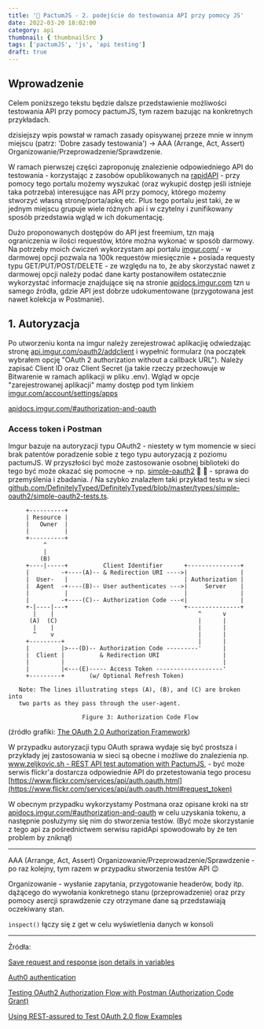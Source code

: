 ```yaml
---
title: '🤝 PactumJS - 2. podejście do testowania API przy pomocy JS'
date: 2022-03-20 18:02:00
category: api
thumbnail: { thumbnailSrc }
tags: ['pactumJS', 'js', 'api testing']
draft: true
---
```


## Wprowadzenie

Celem poniższego tekstu będzie dalsze przedstawienie możliwości testowania API przy pomocy pactumJS, tym razem bazując na konkretnych przykładach.

dzisiejszy wpis powstał w ramach zasady opisywanej przeze mnie w innym miejscu (patrz: 'Dobre zasady testowania') -> AAA (Arrange, Act, Assert) Organizowanie/Przeprowadzenie/Sprawdzenie.

W ramach pierwszej części zaproponuję znalezienie odpowiedniego API do testowania - korzystając z zasobów opublikowanych na [rapidAPI](https://rapidapi.com/) - przy pomocy tego portalu możemy wyszukać (oraz wykupić dostęp jeśli istnieje taka potrzeba) interesujące nas API przy pomocy, którego możemy stworzyć własną stronę/porta/apkę etc. Plus tego portalu jest taki, że w jednym miejscu grupuje wiele różnych api i w czytelny i zunifikowany sposób przedstawia wgląd w ich dokumentację.

Dużo proponowanych dostępów do API jest freemium, tzn mają ograniczenia w ilości requestów, które można wykonać w sposób darmowy. Na potrzeby moich ćwiczeń wykorzystam api portalu [imgur.com/](https://imgur.com/) - w darmowej opcji pozwala na 100k requestów miesięcznie + posiada requesty typu GET/PUT/POST/DELETE - ze względu na to, że aby skorzystać nawet z darmowej opcji należy podać dane karty postanowiłem ostatecznie wykorzystać informacje znajdujące się na stronie [apidocs.imgur.com](https://apidocs.imgur.com/) tzn u samego źródła, gdzie API jest dobrze udokumentowane (przygotowana jest nawet kolekcja w Postmanie).

## 1. Autoryzacja

Po utworzeniu konta na imgur należy zerejestrować aplikacjię odwiedzając stronę [api.imgur.com/oauth2/addclient](https://api.imgur.com/oauth2/addclient) i wypełnić formularz (na początek wybrałem opcję "OAuth 2 authorization without a callback URL"). Należy zapisać Client ID oraz Client Secret (ja takie rzeczy przechowuje w Bitwarenie w ramach aplikacji w pliku .env).
Wgląd w opcje "zarejestrowanej aplikacji" mamy dostęp pod tym linkiem [imgur.com/account/settings/apps](https://imgur.com/account/settings/apps)

[apidocs.imgur.com/#authorization-and-oauth](https://apidocs.imgur.com/#authorization-and-oauth)

### Access token i Postman

Imgur bazuje na autoryzacji typu OAuth2 - niestety w tym momencie w sieci brak patentów poradzenie sobie z tego typu autoryzacją z poziomu pactumJS. W przyszłości być może zastosowanie osobnej biblioteki do tego być może okazać się pomocne -> np. [simple-oauth2](https://www.npmjs.com/package/simple-oauth2)  🧐 🤔 - sprawa do przemyślenia i zbadania. / Na szybko znalazłem taki przykład testu w sieci [github.com/DefinitelyTyped/DefinitelyTyped/blob/master/types/simple-oauth2/simple-oauth2-tests.ts](https://github.com/DefinitelyTyped/DefinitelyTyped/blob/master/types/simple-oauth2/simple-oauth2-tests.ts).

```
     +----------+
     | Resource |
     |   Owner  |
     |          |
     +----------+
          ^
          |
         (B)
     +----|-----+          Client Identifier      +---------------+
     |         -+----(A)-- & Redirection URI ---->|               |
     |  User-   |                                 | Authorization |
     |  Agent  -+----(B)-- User authenticates --->|     Server    |
     |          |                                 |               |
     |         -+----(C)-- Authorization Code ---<|               |
     +-|----|---+                                 +---------------+
       |    |                                         ^      v
      (A)  (C)                                        |      |
       |    |                                         |      |
       ^    v                                         |      |
     +---------+                                      |      |
     |         |>---(D)-- Authorization Code ---------'      |
     |  Client |          & Redirection URI                  |
     |         |                                             |
     |         |<---(E)----- Access Token -------------------'
     +---------+       (w/ Optional Refresh Token)

   Note: The lines illustrating steps (A), (B), and (C) are broken into
   two parts as they pass through the user-agent.

                     Figure 3: Authorization Code Flow

```

(źródło grafiki: [The OAuth 2.0 Authorization Framework](https://datatracker.ietf.org/doc/html/rfc6749))

W przypadku autoryzacji typu OAuth sprawa wydaje się być prostsza i przykłady jej zastosowania w sieci są obecne i możliwe do znalezienia np. [www.zeljkovic.sh - REST API test automation with PactumJS](https://www.zeljkovic.sh/rest-api-test-automation-with-pactumjs/), - być może serwis flickr'a dostarcza odpowiednie API do przetestowania tego procesu [https://www.flickr.com/services/api/auth.oauth.html](https://www.flickr.com/services/api/auth.oauth.html#request_token)

W obecnym przypadku wykorzystamy Postmana oraz opisane kroki na str [apidocs.imgur.com/#authorization-and-oauth](https://apidocs.imgur.com/#authorization-and-oauth) w celu uzyskania tokenu, a następnie posłużymy się nim do stworzenia testów. (Być może skorzystanie z tego api za pośrednictwem serwisu rapidApi spowodowało by że ten problem by zniknął)

---

AAA (Arrange, Act, Assert) Organizowanie/Przeprowadzenie/Sprawdzenie - po raz kolejny, tym razem w przypadku stworzenia testów API 😉

Organizowanie - wysłanie zapytania, przygotowanie headerów, body itp. dążącego do wywołania konkretnego stanu (przeprowadzenie) oraz przy pomocy asercji sprawdzenie czy otrzymane dane są przedstawiają oczekiwany stan.


`inspect()` łączy się z get w celu wyświetlenia danych w konsoli

---

Źródła:

[Save request and response json details in variables](https://github.com/pactumjs/pactum/discussions/81)

[Auth0 authentication](https://github.com/pactumjs/pactum/issues/79)

[Testing OAuth2 Authorization Flow with Postman (Authorization Code Grant)](https://www.youtube.com/watch?v=NRU_KdUSjD4)

[Using REST-assured to Test OAuth 2.0 flow Examples](https://devqa.io/rest-assured-oauth2-workflow-examples/)